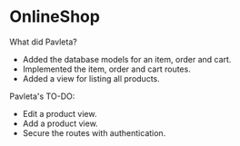 # OnlineShop

What did Pavleta?
- Added the database models for an item, order and cart.
- Implemented the item, order and cart routes.
- Added a view for listing all products.

Pavleta's TO-DO:
- Edit a product view.
- Add a product view.
- Secure the routes with authentication.

